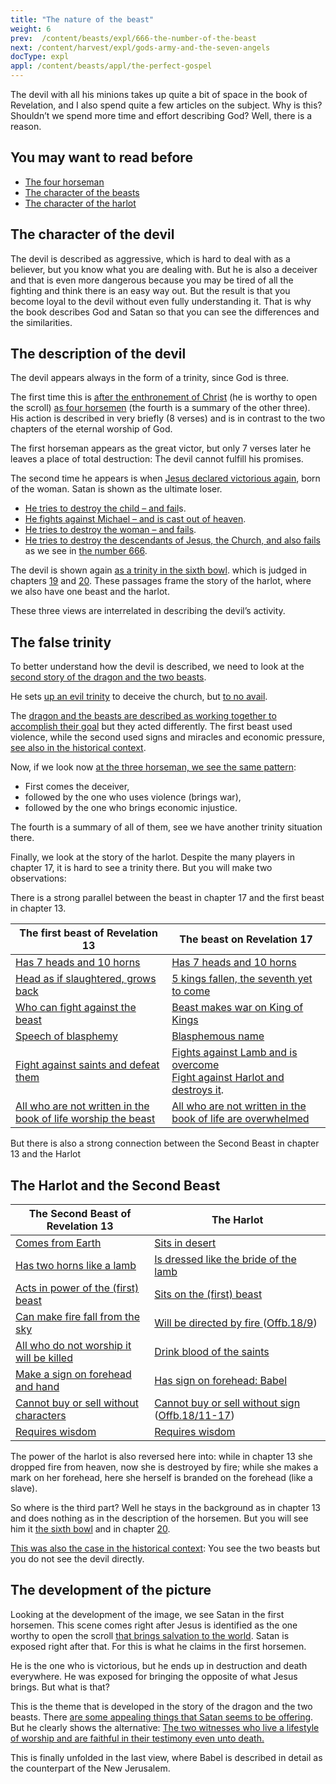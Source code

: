 ```yaml
---
title: "The nature of the beast"
weight: 6
prev:  /content/beasts/expl/666-the-number-of-the-beast
next: /content/harvest/expl/gods-army-and-the-seven-angels
docType: expl
appl: /content/beasts/appl/the-perfect-gospel
---
```


The devil with all his minions takes up quite a bit of space in the book of Revelation, and I also spend quite a few articles on the subject. Why is this? Shouldn’t we spend more time and effort describing God? Well, there is a reason.

## You may want to read before

<a name="98d6"></a>
- [The four horseman](/content/seals/expl/the-mystery-of-the-four-horse-men)
- [The character of the beasts](/content/beasts/expl/the-nature-of-the-beast-in-the-book-of-revelation)
- [The character of the harlot](/content/harlot/expl/the-character-and-destiny-of-the-harlot)

## The character of the devil

<a name="537c"></a>
The devil is described as aggressive, which is hard to deal with as a believer, but you know what you are dealing with. But he is also a deceiver and that is even more dangerous because you may be tired of all the fighting and think there is an easy way out. But the result is that you become loyal to the devil without even fully understanding it. That is why the book describes God and Satan so that you can see the differences and the similarities.

## The description of the devil

<a name="4281"></a>
The devil appears always in the form of a trinity, since God is three.

The first time this is [after the enthronement of Christ](https://www.bibleserver.com/NIV/Revelation5) (he is worthy to open the scroll) [as four horsemen](https://www.bibleserver.com/NIV/Revelation6%3A1-8) (the fourth is a summary of the other three). His action is described in very briefly (8 verses) and is in contrast to the two chapters of the eternal worship of God.

The first horseman appears as the great victor, but only 7 verses later he leaves a place of total destruction: The devil cannot fulfill his promises.

The second time he appears is when [Jesus declared victorious again](https://www.bibleserver.com/NIV/Revelation12), born of the woman. Satan is shown as the ultimate loser.

- [He tries to destroy the child – and fail](https://www.bibleserver.com/NIV/Revelation12%3A1-6)s.
- [He fights against Michael – and is cast out of heaven](https://www.bibleserver.com/NIV/Revelation12%3A7-12).
- [He tries to destroy the woman – and fails](https://www.bibleserver.com/NIV/Revelation12%3A13-17).
- [He tries to destroy the descendants of Jesus, the Church, and also fails](https://www.bibleserver.com/NIV/Revelation13) as we see in [the number 666](/content/beasts/expl/666-the-number-of-the-beast#5112).

The devil is shown again [as a trinity in the sixth bowl](https://www.bibleserver.com/NIV/Revelation16%3A13). which is judged in chapters [19](https://www.bibleserver.com/NIV/Revelation19%3A20) and [20](https://www.bibleserver.com/NIV/Revelation20%3A10). These passages frame the story of the harlot, where we also have one beast and the harlot.

These three views are interrelated in describing the devil’s activity.

## The false trinity

<a name="45d1"></a>
To better understand how the devil is described, we need to look at the [second story of the dragon and the two beasts](https://www.bibleserver.com/NIV/Revelation13).

He sets [up an evil trinity](/content/beasts/expl/the-nature-of-the-beast-in-the-book-of-revelation#f4be) to deceive the church, but [to no avail](/content/beasts/expl/666-the-number-of-the-beast#5112).

The [dragon and the beasts are described as working together to accomplish their goal](/content/beasts/expl/the-nature-of-the-beast-in-the-book-of-revelation#f4be) but they acted differently. The first beast used violence, while the second used signs and miracles and economic pressure, [see also in the historical context](/content/beasts/expl/the-beasts-and-the-666-in-historical-context).

Now, if we look now [at the three horseman, we see the same pattern](/content/seals/expl/the-mystery-of-the-four-horse-men):

- First comes the deceiver,
- followed by the one who uses violence (brings war),
- followed by the one who brings economic injustice.

The fourth is a summary of all of them, see we have another trinity situation there.

Finally, we look at the story of the harlot. Despite the many players in chapter 17, it is hard to see a trinity there. But you will make two observations:

There is a strong parallel between the beast in chapter 17 and the first beast in chapter 13.

| The first beast of Revelation 13 | The beast on Revelation 17 |
|----------------------------------|----------------------------|
| [Has 7 heads and 10 horns](https://www.bibleserver.com/NIV/Revelation13%2C1) | [Has 7 heads and 10 horns](https://www.bibleserver.com/NIV/Revelation17%2C3) |
| [Head as if slaughtered, grows back](https://www.bibleserver.com/NIV/Revelation13%2C3) | [5 kings fallen, the seventh yet to come](https://www.bibleserver.com/NIV/Revelation17%2C10) |
| [Who can fight against the beast](https://www.bibleserver.com/NIV/Revelation13%2C4) | [Beast makes war on King of Kings](https://www.bibleserver.com/NIV/Revelation17%2C14) |
| [Speech of blasphemy](https://www.bibleserver.com/NIV/Revelation13%2C5-6) | [Blasphemous name](https://www.bibleserver.com/NIV/Revelation17%2C3) |
| [Fight against saints and defeat them](https://www.bibleserver.com/NIV/Revelation13%2C7) | [Fights against Lamb and is overcome](https://www.bibleserver.com/NIV/Revelation17%2C14) </br> [Fight against Harlot and destroys it](https://www.bibleserver.com/NIV/Revelation17%2C16). |
| [All who are not written in the book of life worship the beast](https://www.bibleserver.com/NIV/Revelation13%2C8) | [All who are not written in the book of life are overwhelmed](https://www.bibleserver.com/NIV/Revelation17%2C8) |

But there is also a strong connection between the Second Beast in chapter 13 and the Harlot

## The Harlot and the Second Beast

| The Second Beast of Revelation 13 | The Harlot |
|-----------------------------------|------------|
| [Comes from Earth](https://www.bibleserver.com/NIV/Revelation13%2C11) | [Sits in desert](https://www.bibleserver.com/NIV/Revelation17%2C3) |
| [Has two horns like a lamb](https://www.bibleserver.com/NIV/Revelation13%2C11) | [Is dressed like the bride of the lamb](https://www.bibleserver.com/NIV/Revelation17%2C4) |
| [Acts in power of the (first) beast](https://www.bibleserver.com/NIV/Revelation13%2C12) | [Sits on the (first) beast](https://www.bibleserver.com/NIV/Revelation17%2C3) |
| [Can make fire fall from the sky](https://www.bibleserver.com/NIV/Revelation13%2C13) | [Will be directed by fire ](https://www.bibleserver.com/NIV/Revelation17%2C16) ([Offb.18/9](https://www.bibleserver.com/NIV/Revelation18%2C9)) |
| [All who do not worship it will be killed](https://www.bibleserver.com/NIV/Revelation13%2C15) | [Drink blood of the saints](https://www.bibleserver.com/NIV/Revelation17%2C6) |
| [Make a sign on forehead and hand](https://www.bibleserver.com/NIV/Revelation13%2C16) | [Has sign on forehead: Babel](https://www.bibleserver.com/NIV/Revelation17%2C5) |
| [Cannot buy or sell without characters](https://www.bibleserver.com/NIV/Revelation13%2C17) | [Cannot buy or sell without sign](https://www.bibleserver.com/NIV/Revelation18%2C3) ([Offb.18/11-17](https://www.bibleserver.com/NIV/Revelation18%2C11-17)) |
| [Requires wisdom](https://www.bibleserver.com/NIV/Revelation13%2C18) | [Requires wisdom](https://www.bibleserver.com/NIV/Revelation17%2C9) |

The power of the harlot is also reversed here into: while in chapter 13 she dropped fire from heaven, now she is destroyed by fire; while she makes a mark on her forehead, here she herself is branded on the forehead (like a slave).

So where is the third part? Well he stays in the background as in chapter 13 and does nothing as in the description of the horsemen. But you will see him it [the sixth bowl](https://www.bibleserver.com/NIV/Revelation16%3A13) and in chapter [20](https://www.bibleserver.com/NIV/Revelation20%3A10).

[This was also the case in the historical context](/content/beasts/expl/the-beasts-and-the-666-in-historical-context): You see the two beasts but you do not see the devil directly.

## The development of the picture

<a name="6ef8"></a>
Looking at the development of the image, we see Satan in the first horsemen. This scene comes right after Jesus is identified as the one worthy to open the scroll [that brings salvation to the world](/content/seals/expl/the-book-with-the-seven-seals). Satan is exposed right after that. For this is what he claims in the first horsemen.

He is the one who is victorious, but he ends up in destruction and death everywhere. He was exposed for bringing the opposite of what Jesus brings. But what is that?

This is the theme that is developed in the story of the dragon and the two beasts. There [are some appealing things that Satan seems to be offering](/content/beasts/expl/the-nature-of-the-beast-in-the-book-of-revelation#896a). But he clearly shows the alternative: [The two witnesses who live a lifestyle of worship and are faithful in their testimony even unto death.](/content/witnesses/expl/the-two-witnesses)

This is finally unfolded in the last view, where Babel is described in detail as the counterpart of the New Jerusalem.

